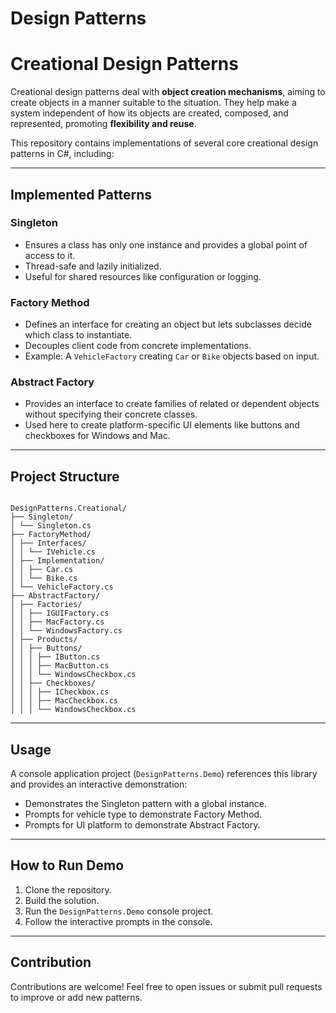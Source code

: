 # Design Patterns

# Creational Design Patterns

Creational design patterns deal with **object creation mechanisms**, aiming to create objects in a manner suitable to the situation. They help make a system independent of how its objects are created, composed, and represented, promoting **flexibility and reuse**.

This repository contains implementations of several core creational design patterns in C#, including:

---

## Implemented Patterns

### Singleton
- Ensures a class has only one instance and provides a global point of access to it.
- Thread-safe and lazily initialized.
- Useful for shared resources like configuration or logging.

### Factory Method
- Defines an interface for creating an object but lets subclasses decide which class to instantiate.
- Decouples client code from concrete implementations.
- Example: A `VehicleFactory` creating `Car` or `Bike` objects based on input.

### Abstract Factory
- Provides an interface to create families of related or dependent objects without specifying their concrete classes.
- Used here to create platform-specific UI elements like buttons and checkboxes for Windows and Mac.

---

## Project Structure

<pre lang="text"><code>
DesignPatterns.Creational/
├── Singleton/
│ └── Singleton.cs
├── FactoryMethod/
│ ├── Interfaces/
│ │ └── IVehicle.cs
│ ├── Implementation/
│ │ ├── Car.cs
│ │ └── Bike.cs
│ └── VehicleFactory.cs
├── AbstractFactory/
│ ├── Factories/
│ │ ├── IGUIFactory.cs
│ │ ├── MacFactory.cs
│ │ └── WindowsFactory.cs
│ ├── Products/  
│ │ ├── Buttons/
│ │ │ ├── IButton.cs
│ │ │ ├── MacButton.cs
│ │ │ └── WindowsCheckbox.cs
│ │ ├── Checkboxes/
│ │ │ ├── ICheckbox.cs
│ │ │ ├── MacCheckbox.cs
│ │ │ └── WindowsCheckbox.cs
</code></pre>

---

## Usage

A console application project (`DesignPatterns.Demo`) references this library and provides an interactive demonstration:

- Demonstrates the Singleton pattern with a global instance.
- Prompts for vehicle type to demonstrate Factory Method.
- Prompts for UI platform to demonstrate Abstract Factory.

---

## How to Run Demo

1. Clone the repository.
2. Build the solution.
3. Run the `DesignPatterns.Demo` console project.
4. Follow the interactive prompts in the console.

---

## Contribution

Contributions are welcome! Feel free to open issues or submit pull requests to improve or add new patterns.
